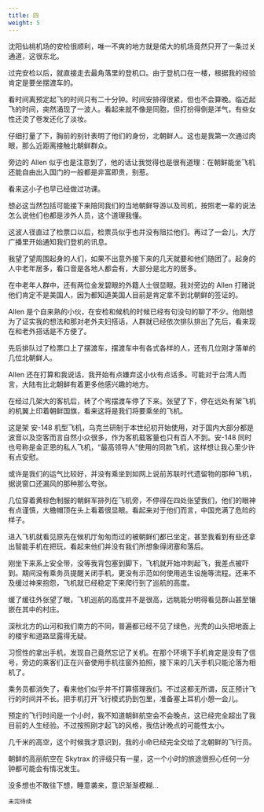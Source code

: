 ```yaml
---
title: 四
weight: 5
---
```




沈阳仙桃机场的安检很顺利，唯一不爽的地方就是偌大的机场竟然只开了一条过关通道，这很东北。

过完安检以后，就直接走去最角落里的登机口。由于登机口在一楼，根据我的经验肯定是要坐摆渡车的。

看时间离预定起飞的时间只有二十分钟。时间安排得很紧，但也不会算晚。临近起飞的时间，突然涌现了一波人。看起来就不像是同胞，但打扮得倒是洋气，有些女性还烫了卷发还化了淡妆。

仔细打量了下，胸前的别针表明了他们的身份，北朝鲜人。这也是我第一次通过肉眼，那么近距离接触北朝鲜群众。

旁边的 Allen 似乎也是注意到了，他的话让我觉得也是很有道理：在朝鲜能坐飞机还能自由出入国门的一般都是非富即贵，别惹。

看来这小子也早已经做过功课。

想必这当然包括可能接下来陪同我们的当地朝鲜导游以及司机，按照老一辈的说法怎么说他们也都是涉外人员，这个道理我懂。

这波人径直过了检票口以后，检票员似乎也并没有阻拦他们。再过了一会儿，大厅广播里开始通知我们登机的讯息。

我望了望周围起身的人们，如果不出意外接下来的几天就要和他们随团了。起身的人中老年居多，看口音是各地人都会有，大部分是北方的居多。

在中老年人群中，还有两位金发碧眼的外籍人士很显眼。我对旁边的 Allen 打赌说他们肯定不是美国人，因为都知道美国人目前是肯定拿不到北朝鲜的签证的。

Allen 是个自来熟的小伙，在安检和候机的时候已经有句没句的聊了不少。他刚想为了证实我的想法和那对老外夫妇搭话，人群就已经依次排队排出了先后，看来现在和老外搭话是不方便了。

先后排队过了检票口上了摆渡车，摆渡车中有各式各样的人，还有几位刚才落单的几位北朝鲜人。

Allen 还在打算和我说话，我开始有点嫌弃这小伙有点话多。可能对于台湾人而言，大陆有比北朝鲜有着更多他感兴趣的地方。

在经过几架大的客机后，转了个弯摆渡车停了下来。张望了下，停在远处有架飞机的机翼上印着朝鲜国旗，看来这将是我们将要乘坐的飞机。

这是架 安-148 机型飞机，乌克兰研制于本世纪初开始使用，对于国内大部分都是波音以及空客而言自然小众很多，作为客机载客量也只有百人不到。安-148 同时也号称是金正恩的私人飞机，“最高领导人”使用的同款飞机，这样想让我心里少许有点安慰。

或许是我们的运气比较好，并没有乘坐到如网上说前苏联时代遗留物的那种飞机，据说窗口还漏风的那种那么夸张。

几位穿着黄棕色制服的朝鲜军排列在飞机旁，不停得在四处张望我们，他们的眼神有点谨慎，大檐帽顶在头上看着很显眼。看起来对于他们而言，中国充满了危险的样子。

进入飞机就看见原先在候机厅匆匆而过的被朝鲜们都已坐定，甚至我看到有些还拿出智能手机在把玩，看起来他们并没有我们所想象得闭塞和落后。

刚坐下来系上安全带，没等我背包塞到脚下，飞机就开始冲刺起飞，我差点被吓到。期间没有乘务员提醒关闭手机，更没有示范如何使用逃生设施等流程。还来不及缓过神来抱怨，飞机就已经稳定下来爬行到了巡航的高度。

缓了缓往外张望了眼，飞机巡航的高度并不是很高，远眺能分明得看见群山甚至镶嵌在其中的村庄。

深秋北方的山河和我们南方的不同，普遍都已经不见了绿色，光秃的山头把地面上的楼宇和道路显露得无疑。

习惯性的拿出手机，发现自己竟然忘记了关机。在那个环境下手机肯定是没有了信号，旁边的乘客们正在兴奋使用手机往窗外拍照，接下来的几天手机只能沦落为相机了。

乘务员都消失了，看来他们似乎并不打算搭理我们。不过这都无所谓，反正预计飞行的时间并不长。把手机打开飞行模式扔到包里，准备塞上耳机小憩一会儿。

预定的飞行时间是一个小时，我不知道朝鲜航空会不会晚点，这已经完全超出了我目前的人生经验。不过按照刚才起飞的风格，我估计晚点的可能性太小。

几千米的高空，这个时候我才意识到，我的小命已经完全交给了北朝鲜的飞行员。

朝鲜的高丽航空在 Skytrax 的评级只有一星，这一个小时的旅途很担心任何一分钟都可能会有情况发生。

没多想也不敢往下想，睡意袭来，意识渐渐模糊…

`未完待续`
